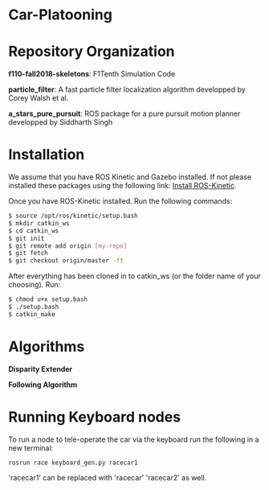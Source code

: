 # Car-Platooning

# Repository Organization

**f110-fall2018-skeletons**: F1Tenth Simulation Code

**particle_filter**: A fast particle filter localization algorithm developped by Corey Walsh et al.

**a_stars_pure_pursuit**: ROS package for a pure pursuit motion planner developped by Siddharth Singh

# Installation 

We assume that you have ROS Kinetic and Gazebo installed. If not please installed these packages using the following link: [Install ROS-Kinetic](http://wiki.ros.org/kinetic/Installation/Ubuntu).

Once you have ROS-Kinetic installed. Run the following commands:

```bash
$ source /opt/ros/kinetic/setup.bash
$ mkdir catkin_ws
$ cd catkin_ws
$ git init
$ git remote add origin [my-repo]
$ git fetch
$ git checkout origin/master -ft
```
After everything has been cloned in to catkin_ws (or the folder name of your choosing). Run:

```bash 
$ chmod u+x setup.bash
$ ./setup.bash
$ catkin_make
```


# Algorithms
 
 **Disparity Extender**
 
 **Following Algorithm**

# Running Keyboard nodes

To run a node to tele-operate the car via the keyboard run the following in a new terminal:

``rosrun race keyboard_gen.py racecar1``

'racecar1' can be replaced with 'racecar' 'racecar2' as well. 
